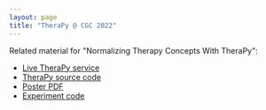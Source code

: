 ```yaml
---
layout: page
title: "TheraPy @ CGC 2022"
---
```

<div>
  <div class="card-body">
    <p>Related material for "Normalizing Therapy Concepts With TheraPy":</p>
    <ul>
      <li>
        <a href="http://normalize.cancervariants.org/therapy/"
          >Live TheraPy service</a
        >
      </li>
      <li>
        <a href="https://github.com/cancervariants/therapy-normalization"
          >TheraPy source code</a
        >
      </li>
      <li>
        <a
          href="https://github.com/jsstevenson/cgc_2022_therapy/raw/main/CGC%202022%20TheraPy%20Poster.pdf"
          >Poster PDF</a
        >
      </li>
      <li>
        <a
          href="https://github.com/jsstevenson/cgc_2022_therapy/blob/main/therapy_poster_experiments.ipynb"
          >Experiment code</a
        >
      </li>
    </ul>
  </div>
</div>
